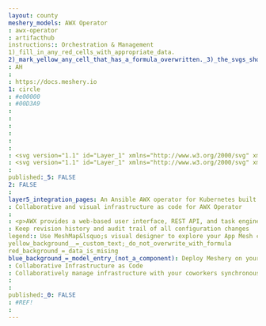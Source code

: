 ```yaml
---
layout: county 
meshery_models: AWX Operator
: awx-operator
: artifacthub
instructions:: Orchestration & Management
1)_fill_in_any_red_cells_with_appropriate_data.
2)_mark_yellow_any_cell_that_has_a_formula_overwritten._3)_the_svgs_shouldn't_have_xml_header_they_are_added_programmatically_through_workflows: Automation & Configuration
: AH
: 
: https://docs.meshery.io
1: circle
: #e00000
: #00D3A9
: 
: 
: 
: 
: 
: 
: <svg version="1.1" id="Layer_1" xmlns="http://www.w3.org/2000/svg" xmlns:xlink="http://www.w3.org/1999/xlink" x="0px" y="0px",          viewBox="0 0 255.1 255.1" style="enable-background:new 0 0 255.1 255.1;" xml:space="preserve">, <style type="text/css">,         .st0{fill:#1A1918;},         .st1{fill:#FFFFFF;}, </style>, <path class="st0" d="M255.1,127.6c0,70.5-57.1,127.6-127.6,127.6C57.1,255.1,0,198,0,127.6C0,57.1,57.1,0,127.6,0,         C198,0,255.1,57.1,255.1,127.6"/>, <path class="st1" d="M129.7,77.9l33,81.5l-49.9-39.3L129.7,77.9L129.7,77.9z M188.4,178.2L137.6,56c-1.4-3.5-4.3-5.4-7.9-5.4,         c-3.5,0-6.6,1.9-8.1,5.4L65.9,190H85l22.1-55.3l65.8,53.2c2.6,2.1,4.6,3.1,7,3.1c5,0,9.3-3.7,9.3-9.1,         C189.2,181.1,188.9,179.7,188.4,178.2L188.4,178.2z"/>, </svg>
: <svg version="1.1" id="Layer_1" xmlns="http://www.w3.org/2000/svg" xmlns:xlink="http://www.w3.org/1999/xlink" x="0px" y="0px", 	 viewBox="0 0 255.1 255.1" style="enable-background:new 0 0 255.1 255.1;" xml:space="preserve">, <style type="text/css">, 	.st0{fill:#FFFFFF;}, </style>, <path class="st0" d="M255.1,127.6c0,70.5-57.1,127.6-127.6,127.6C57.1,255.1,0,198,0,127.6C0,57.1,57.1,0,127.6,0, 	C198,0,255.1,57.1,255.1,127.6"/>, <path d="M129.7,77.9l33,81.5l-49.9-39.3L129.7,77.9L129.7,77.9z M188.4,178.2L137.6,56c-1.4-3.5-4.3-5.4-7.9-5.4, 	c-3.5,0-6.6,1.9-8.1,5.4L65.9,190H85l22.1-55.3l65.8,53.2c2.6,2.1,4.6,3.1,7,3.1c5,0,9.3-3.7,9.3-9.1, 	C189.2,181.1,188.9,179.7,188.4,178.2L188.4,178.2z"/>, </svg>
: 
published:_5: FALSE
2: FALSE
: 
layer5_integration_pages: An Ansible AWX operator for Kubernetes built with Operator SDK and Ansible.
: Collaborative and visual infrastructure as code for AWX Operator
: 
: <p>AWX provides a web-based user interface, REST API, and task engine built on top of Ansible. It is one of the upstream projects for Red Hat Ansible Automation Platform.</p>, <p>,     Collaboratively and visually diagram your cloud native infrastructure with GitOps-style pipeline integration. Design, test, and manage configuration your Kubernetes-based, containerized applications as a visual topology., </p>, <p>,     Looking for best practice cloud native design and deployment best practices? Choose from thousands of pre-built components in MeshMap. Choose from hundreds of ready-made design patterns by importing templates from Meshery Catalog or use our low code designer, MeshMap, to create and deploy your own cloud native infrastructure designs., </p>
: Keep revision history and audit trail of all configuration changes
legend:: Use MeshMap&lsquo;s visual designer to explore your App Mesh configuration
yellow_background__=_custom_text;_do_not_overwrite_with_formula
red_background_=_data_is_mising
blue_background_=_model_entry_(not_a_component): Deploy Meshery on your EKS clusters for App Mesh management
: Collaborative Infrastructure as Code
: Collaboratively manage infrastructure with your coworkers synchronously sharing the same designs.
: 
: 
published:_0: FALSE
: #REF!
: 
---
```


